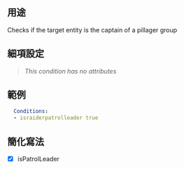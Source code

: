 ## 用途
Checks if the target entity is the captain of a pillager group

## 細項設定
>*This condition has no attributes*

## 範例
```yaml
  Conditions:
  - israiderpatrolleader true
```

## 簡化寫法
- [x] isPatrolLeader